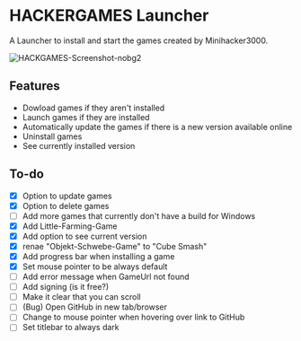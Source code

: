 # HACKERGAMES Launcher

A Launcher to install and start the games created by Minihacker3000.

![HACKGAMES-Screenshot-nobg2](https://github.com/user-attachments/assets/04016300-3a33-4249-b5b9-212f4f448604)

## Features
- Dowload games if they aren't installed
- Launch games if they are installed
- Automatically update the games if there is a new version available online
- Uninstall games
- See currently installed version

## To-do
- [x] Option to update games
- [x] Option to delete games
- [ ] Add more games that currently don't have a build for Windows
- [x] Add Little-Farming-Game
- [x] Add option to see current version
- [x] renae "Objekt-Schwebe-Game" to "Cube Smash"
- [x] Add progress bar when installing a game
- [x] Set mouse pointer to be always default
- [ ] Add error message when GameUrl not found
- [ ] Add signing (is it free?)
- [ ] Make it clear that you can scroll
- [ ] (Bug) Open GitHub in new tab/browser
- [ ] Change to mouse pointer when hovering over link to GitHub
- [ ] Set titlebar to always dark
